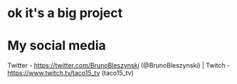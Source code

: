 # ok it's a big project 

# My social media
  Twitter - https://twitter.com/BrunoBleszynski (@BrunoBleszynski) | Twitch - https://www.twitch.tv/taco15_tv (taco15_tv)
  
